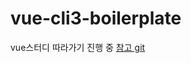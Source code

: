 # vue-cli3-boilerplate

vue스터디 따라가기 진행 중 
[참고 git ](https://github.com/kcert2018/start-vue-build-up-guide.git) 
